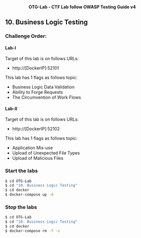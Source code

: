 <h4 align="center">OTG-Lab - CTF Lab follow OWASP Testing Guide v4</h4>

## 10. Business Logic Testing

### Challenge Order:

#### Lab-I

Target of this lab is on follows URLs:

- http://[DockerIP]:52101

This lab has 1 flags as follows topic:

- Business Logic Data Validation
- Ability to Forge Requests
- The Circumvention of Work Flows

#### Lab-II

Target of this lab is on follows URLs:

- http://[DockerIP]:52102

This lab has 1 flags as follows topic:

- Application Mis-use
- Upload of Unexpected File Types
- Upload of Malicious Files

### Start the labs

```bash
$ cd OTG-Lab
$ cd "10. Business Logic Testing"
$ cd docker
$ docker-compose up -d
```

### Stop the labs

```bash
$ cd OTG-Lab
$ cd "10. Business Logic Testing"
$ cd docker
$ docker-compose rm -f -s
```

